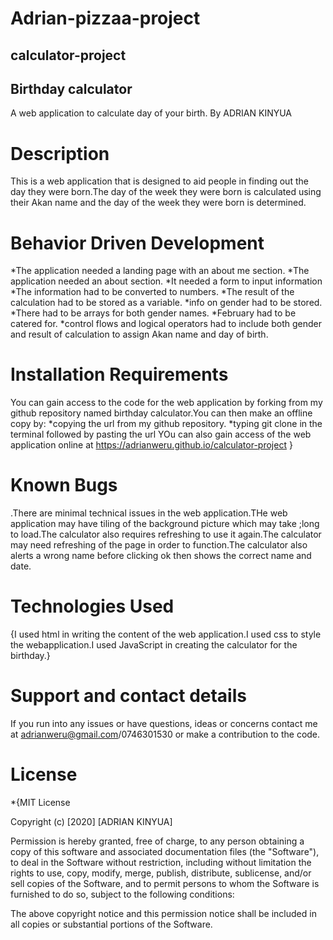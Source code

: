 # Adrian-pizzaa-project
## calculator-project
## Birthday calculator
A web application to calculate day of your birth.
By ADRIAN KINYUA
# Description
This is a web application that is designed to aid people in finding out the day they were born.The day of the week they were born is calculated using their Akan name and the day of the week they were born is determined. 

# Behavior Driven Development
*The application needed a landing page with an about me section. *The application needed an about section. *It needed a form to input information *The information had to be converted to numbers. *The result of the calculation had to be stored as a variable. *info on gender had to be stored. *There had to be arrays for both gender names. *February had to be catered for. *control flows and logical operators had to include both gender and result of calculation to assign Akan name and day of birth.

# Installation Requirements
You can gain access to the code for the web application by forking from my github repository named birthday calculator.You can then make an offline copy by: *copying the url from my github repository. *typing git clone in the terminal followed by pasting the url YOu can also gain access of the web application online at https://adrianweru.github.io/calculator-project }

 # Known Bugs
.There are minimal technical issues in the web application.THe web application may have tiling of the background picture which may take ;long to load.The calculator also requires refreshing to use it again.The calculator may need refreshing of the page in order to function.The calculator also alerts a wrong name before clicking ok then shows the correct name and date. 

# Technologies Used
{I used html in writing the content of the web application.I used css to style the webapplication.I used JavaScript in creating the calculator for the birthday.}

# Support and contact details
If you run into any issues or have questions, ideas or concerns contact me at adrianweru@gmail.com/0746301530 or make a contribution to the code.

# License
*{MIT License

Copyright (c) [2020] [ADRIAN KINYUA]

Permission is hereby granted, free of charge, to any person obtaining a copy of this software and associated documentation files (the "Software"), to deal in the Software without restriction, including without limitation the rights to use, copy, modify, merge, publish, distribute, sublicense, and/or sell copies of the Software, and to permit persons to whom the Software is furnished to do so, subject to the following conditions:

The above copyright notice and this permission notice shall be included in all copies or substantial portions of the Software.
